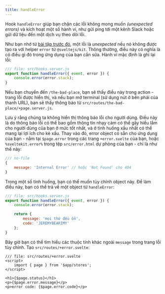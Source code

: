 ```yaml
---
title: handleError
---
```


Hook `handleError` giúp bạn chặn các lỗi không mong muốn _(unexpected errors)_ và kích hoạt một số hành vi, như gửi ping tới một kênh Slack hoặc gửi dữ liệu đến một dịch vụ theo dõi lỗi.

Như bạn nhớ từ [bài tập trước đó](error-basics), một lỗi là _unexpected_  nếu nó không được tạo ra với helper `error` từ `@sveltejs/kit`. Thông thường, điều này có nghĩa là có điều gì đó trong ứng dụng của bạn cần sửa. Hành vi mặc định là ghi lại lỗi:


```js
/// file: src/hooks.server.js
export function handleError({ event, error }) {
	console.error(error.stack);
}
```

Nếu bạn chuyển đến `/the-bad-place`, bạn sẽ thấy điều này trong action - trang lỗi được hiển thị, và nếu bạn mở terminal (sử dụng nút ở bên phải của thanh URL), bạn sẽ thấy thông báo từ `src/routes/the-bad-place/+page.server.js`.

Lưu ý rằng chúng ta không hiển thị thông báo lỗi cho người dùng. Điều này là do thông báo lỗi có thể bao gồm thông tin nhạy cảm có thể gây hiểu lầm cho người dùng của bạn ở mức tốt nhất, và ở tình huống xấu nhất có thể mang lại lợi ích cho kẻ xấu. Thay vào đó, error object có sẵn cho ứng dụng của bạn - nằm tại `$page.error` trong các trang `+error.svelte` của bạn, hoặc `%sveltekit.error%` trong tệp `src/error.html` dự phòng của bạn - chỉ là như thế này:

```js
/// no-file
{
	message: 'Internal Error' // hoặc 'Not Found' cho 404
}
```

Trong một số tình huống, bạn có thể muốn tùy chỉnh object này. Để làm điều này, bạn có thể trả về một object từ `handleError`:

```js
/// file: src/hooks.server.js
export function handleError({ event, error }) {
	console.error(error.stack);

	return {
		message: 'mọi thứ đều ổn',
		code: 'JEREMYBEARIMY'
	};
}
```

Bây giờ bạn có thể tìm hiểu các thuộc tính khác ngoài `message` trong trang lỗi tùy chỉnh. Tạo `src/routes/+error.svelte`:

```svelte
/// file: src/routes/+error.svelte
<script>
	import { page } from '$app/stores';
</script>

<h1>{$page.status}</h1>
<p>{$page.error.message}</p>
<p>error code: {$page.error.code}</p>
```
